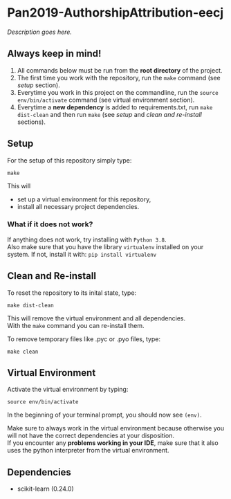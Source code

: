 # Pan2019-AuthorshipAttribution-eecj

*Description goes here.*

## Always keep in mind!

1. All commands below must be run from the **root directory** of the project.
2. The first time you work with the repository, run the ```make``` command (see *setup* section).
3. Everytime you work in this project on the commandline, run the ```source env/bin/activate``` command (see virtual environment section).
4. Everytime a **new dependency** is added to requirements.txt, run ```make dist-clean``` and then run ```make``` (see *setup* and *clean and re-install* sections).

## Setup

For the setup of this repository simply type:

    make

This will

- set up a virtual environment for this repository,
- install all necessary project dependencies.

### What if it does not work?

If anything does not work, try installing with ```Python 3.8```.  
Also make sure that you have the library ```virtualenv``` installed on your system. If not, install it with: ```pip install virtualenv```

## Clean and Re-install

To reset the repository to its inital state, type:

    make dist-clean

This will remove the virtual environment and all dependencies.  
With the `make` command you can re-install them.

To remove temporary files like .pyc or .pyo files, type:

    make clean

## Virtual Environment

Activate the virtual environment by typing:

    source env/bin/activate

In the beginning of your terminal prompt, you should now see ```(env)```.

Make sure to always work in the virtual environment because otherwise you will not have the correct dependencies at your disposition.  
If you encounter any **problems working in your IDE**, make sure that it also uses the python interpreter from the virtual environment.

## Dependencies

- scikit-learn (0.24.0)
